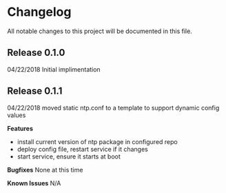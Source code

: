 # Changelog

All notable changes to this project will be documented in this file.

## Release 0.1.0
04/22/2018 Initial implimentation
## Release 0.1.1
04/22/2018 moved static ntp.conf to a template to support dynamic config values

**Features**
 * install current version of ntp package in configured repo
 * deploy config file, restart service if it changes
 * start service, ensure it starts at boot

**Bugfixes**
None at this time

**Known Issues**
N/A